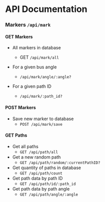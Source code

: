 
# API Documentation

### Markers `/api/mark`

#### GET Markers

- All markers in database
	- GET `/api/mark/all`

- For a given bus angle 
	- `/api/mark/angle/:angle?`

- For a given path ID 
	- `/api/mark/:path_id?`



#### POST Markers

- Save new marker to database
	- `POST /api/mark/save`


#### GET Paths

- Get all paths
	- `GET /api/path/all`
- Get a new random path
	- `GET /api/path/random/:currentPathID?`
- Get quantity of paths in database
	- `GET /api/path/count`
- Get path data by path ID
	- `GET /api/path/id/:path_id`
- Get path data by path angle
	- `GET /api/path/angle/:angle`



